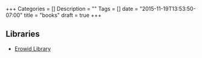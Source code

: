 +++
Categories = []
Description = ""
Tags = []
date = "2015-11-19T13:53:50-07:00"
title = "books"
draft = true
+++

## Libraries
* [Erowid Library](https://www.erowid.org/library/books/a_books.shtml )
